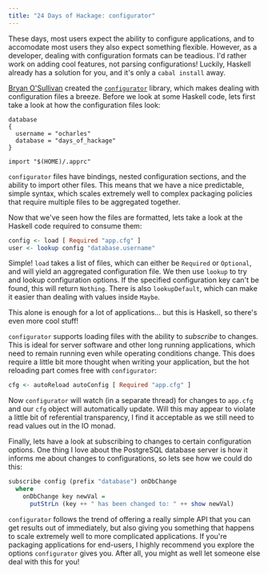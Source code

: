 ```yaml
---
title: "24 Days of Hackage: configurator"
---
```


These days, most users expect the ability to configure applications, and to
accomodate most users they also expect something flexible. However, as a
developer, dealing with configuration formats can be teadious. I'd rather work
on adding cool features, not parsing configurations! Luckily, Haskell already
has a solution for you, and it's only a `cabal install` away.

[Bryan O'Sullivan](http://serpentine.com) created the
[`configurator`](http://hackage.haskell.org/package/configurator) library, which
makes dealing with configuration files a breeze. Before we look at some
Haskell code, lets first take a look at how the configuration files look:

```
database
{
  username = "ocharles"
  database = "days_of_hackage"
}

import "$(HOME)/.apprc"
```

`configurator` files have bindings, nested configuration sections, and the
ability to import other files. This means that we have a nice predictable,
simple syntax, which scales extremely well to complex packaging policies that
require multiple files to be aggregated together.

Now that we've seen how the files are formatted, lets take a look at the Haskell
code required to consume them:

```haskell
config <- load [ Required "app.cfg" ]
user <- lookup config "database.username"
```

Simple! `load` takes a list of files, which can either be `Required` or
`Optional`, and will yield an aggregated configuration file. We then use
`lookup` to try and lookup configuration options. If the specified configuration
key can't be found, this will return `Nothing`. There is also `lookupDefault`,
which can make it easier than dealing with values inside `Maybe`.

This alone is enough for a lot of applications... but this is Haskell, so
there's even more cool stuff!

`configurator` supports loading files with the ability to *subscribe* to
changes. This is ideal for server software and other long running applications,
which need to remain running even while operating conditions change. This does
require a little bit more thought when writing your application, but the hot
reloading part comes free with `configurator`:

```haskell
cfg <- autoReload autoConfig [ Required "app.cfg" ]
```

Now `configurator` will watch (in a separate thread) for changes to `app.cfg`
and our `cfg` object will automatically update. Will this may appear to violate
a little bit of referential transparency, I find it acceptable as we still need
to read values out in the IO monad.

Finally, lets have a look at subscribing to changes to certain configuration
options. One thing I love about the PostgreSQL database server is how it informs
me about changes to configurations, so lets see how we could do this:

```haskell
subscribe config (prefix "database") onDbChange
  where
    onDbChange key newVal =
      putStrLn (key ++ " has been changed to: " ++ show newVal)
```

`configurator` follows the trend of offering a really simple API that you can
get results out of immediately, but also giving you something that happens to
scale extremely well to more complicated applications. If you're packaging
applications for end-users, I highly recommend you explore the options
`configurator` gives you. After all, you might as well let someone else deal
with this for you!
